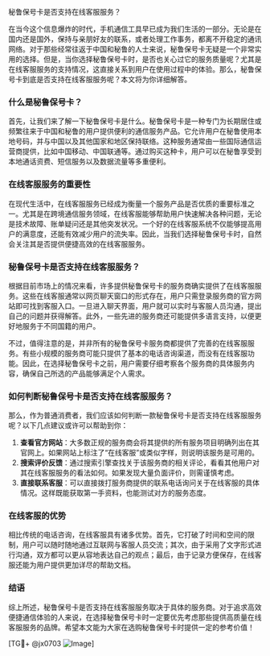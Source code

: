 秘鲁保号卡是否支持在线客服服务？

在当今这个信息爆炸的时代，手机通信工具早已成为我们生活的一部分。无论是在国内还是国外，保持与亲朋好友的联系，或者处理工作事务，都离不开稳定的通讯网络。对于那些经常往返于中国和秘鲁的人士来说，秘鲁保号卡无疑是一个非常实用的选择。但是，当你选择秘鲁保号卡时，是否也关心过它的服务质量呢？尤其是在线客服服务的支持情况，这直接关系到用户在使用过程中的体验。那么，秘鲁保号卡到底是否支持在线客服服务呢？本文将为你详细解答。

### 什么是秘鲁保号卡？

首先，让我们来了解一下秘鲁保号卡是什么。秘鲁保号卡是一种专门为长期居住或频繁往来于中国和秘鲁的用户提供便利的通信服务产品。它允许用户在秘鲁使用本地号码，并与中国以及其他国家和地区保持联络。这种服务通常由一些国际通信运营商提供，比如中国移动、中国联通等。通过购买这种卡，用户可以在秘鲁享受到本地通话资费、短信服务以及数据流量等多重便利。

### 在线客服服务的重要性

在现代生活中，在线客服服务已经成为衡量一个服务产品是否优质的重要标准之一。尤其是在跨境通信服务领域，在线客服能够帮助用户快速解决各种问题，无论是技术故障、账单疑问还是其他突发状况。一个好的在线客服系统不仅能够提高用户的满意度，还能有效减少用户的流失率。因此，当我们选择秘鲁保号卡时，自然会关注其是否提供便捷高效的在线客服服务。

### 秘鲁保号卡是否支持在线客服服务？

根据目前市场上的情况来看，许多提供秘鲁保号卡的服务商确实提供了在线客服服务。这些在线客服通常以网页聊天窗口的形式存在，用户只需登录服务商的官方网站即可找到客服入口。一旦进入聊天界面，用户就可以实时与客服人员沟通，提出自己的问题并获得解答。此外，一些先进的服务商还可能提供多语言支持，以便更好地服务于不同国籍的用户。

不过，值得注意的是，并非所有的秘鲁保号卡服务商都提供了完善的在线客服服务。有些小规模的服务商可能只提供了基本的电话咨询渠道，而没有在线客服功能。因此，在选择秘鲁保号卡之前，用户需要仔细考察各个服务商的具体服务内容，确保自己所选的产品能够满足个人需求。

### 如何判断秘鲁保号卡是否支持在线客服服务？

那么，作为普通消费者，我们应该如何判断一款秘鲁保号卡是否支持在线客服服务呢？以下几点建议或许可以帮助到你：

1. **查看官方网站**：大多数正规的服务商会将其提供的所有服务项目明确列出在其官网上。如果网站上标注了“在线客服”或类似字样，则说明该服务是可用的。
2. **搜索评价反馈**：通过搜索引擎查找关于该服务商的相关评论，看看其他用户对其在线客服服务的看法如何。如果发现大量负面评价，则需谨慎考虑。
3. **直接联系客服**：可以直接拨打服务商提供的联系电话询问关于在线客服的具体情况。这样既能获取第一手资料，也能测试对方的服务态度。

### 在线客服的优势

相比传统的电话咨询，在线客服具有诸多优势。首先，它打破了时间和空间的限制，用户可以随时随地通过互联网与客服人员交流；其次，由于采用了文字形式进行沟通，双方都可以更从容地表达自己的观点；最后，由于记录方便保存，在线客服还能为用户提供更加详尽的帮助文档。

### 结语

综上所述，秘鲁保号卡是否支持在线客服服务取决于具体的服务商。对于追求高效便捷通信体验的人来说，在选择秘鲁保号卡时一定要优先考虑那些提供高质量在线客服服务的品牌。希望本文能为大家在选购秘鲁保号卡时提供一定的参考价值！

[TG💪+ @jx0703 ![Image](https://github.com/user-attachments/assets/dbca1d08-cadb-493c-b0ec-ad6f7a83f270)]